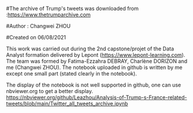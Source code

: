#The archive of Trump's tweets was downloaded from :https://www.thetrumparchive.com

#Author : Changwei ZHOU

#Created on 06/08/2021

This work was carried out during the 2nd capstone/projet of the Data Analyst formation delivered by Lepont (https://www.lepont-learning.com). The team was formed by Fatima-Ezzahra DEBRAY, Charlène DORIZON and me (Changwei ZHOU). The notebook uploaded in github is written by me except one small part (stated clearly in the notebook).

The display of the notebook is not well supported in github, one can use nbviewer.org to get a better display. https://nbviewer.org/github/Leazhou/Analysis-of-Trump-s-France-related-tweets/blob/main/Twitter_all_tweets_archive.ipynb


